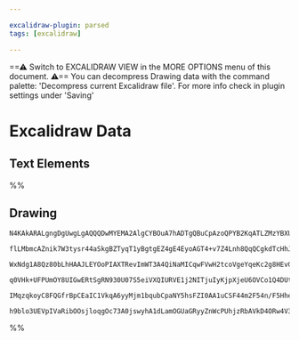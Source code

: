 ```yaml
---

excalidraw-plugin: parsed
tags: [excalidraw]

---
```

==⚠  Switch to EXCALIDRAW VIEW in the MORE OPTIONS menu of this document. ⚠== You can decompress Drawing data with the command palette: 'Decompress current Excalidraw file'. For more info check in plugin settings under 'Saving'


# Excalidraw Data
## Text Elements
%%
## Drawing
```compressed-json
N4KAkARALgngDgUwgLgAQQQDwMYEMA2AlgCYBOuA7hADTgQBuCpAzoQPYB2KqATLZMzYBXUtiRoIACyhQ4zZAHoFAc0JRJQgEYA6bGwC2CgF7N6hbEcK4OCtptbErHALRY8RMpWdx8Q1TdIEfARcZgRmBShcZQUebQA2bQBWGjoghH0EDihmbgBtcDBQMBKIEm4IAHYAeWIABQA1bABHABEAGQoAJXwAfWYAQSMADgBNAYAhAHVUkshYRAqgojkk

flLMbmcAZnik7W3tysr44aSkgBZTyqT1yBgtgEZ4gE4EyoAGT4+v7Z4Lnh8QqQCgkdTcHhJYbJSEff4XR4XD7xSF3KQIQjKaTcR4/bSVYYfF4XC7Df48R7DG5o6zKYLcD5o5hQUhsADWCAAwmx8GxSBUAMSPBDC4WzUqaXDYNnKVlCDjEbm8/kSFnWZhwXCBbLiyAAM0I+HwAGVYPSJIIPLqIMzWRypmDJBCmSz2QhTTBzehLeU0XKsRxwrk0I80

WxNdg1A8Qz80bLhHAAJLEYOoPIAXTRevImWT3A4QiNaMICqwFVwH2tcoVgeYqeKc2g8HEvGBAF8mQgEMRuBdKi9fudbsCGExWJxuCi0YwWOwOAA5ThibgDnhUj6HbbF5itdJQbvcFlCBBozTCBUAUWCmWyqYLRZHQjgxFw+57Icq21xxyRlUelQuNEiA4Nl80LfAgLYaUDzQPUCDCQo23ATM6FwOA4FNV8WwbaBJAyFsIBfUhQPWBhCAQCgJilGV

q0VHk+UFPUmOY8UIGwERtSgRN930U07S5eiVXQIURVE1j2NITjuIyKjpXjeU6OVCo1Q4DUtSyKBxI4jTpP0AAxQ0TTNAifR7UiJKkni+LdB1iHBNAgVKCydKs10OQ9L0bR5X1CjY7Tsl0rphADIMcXM/yuJ46oIyjHFY185yAp4vTOCgPTcH0Q1o1QYcnIi3SUuyY1CCMFseEZBL8p4gAVLAoAGIhlC4CRgj1TTwsklyMkw0h6sktgKDw3B31Qe8

IMqzqkoyC8FQGfrBpCEaIC1VkqA6yyMjm1bqubCpaNY5hsFZI0AA1uCSF44m2F54n/F5HheS7KWGUjDuO/BRm4a6LnxOFLiSZ54g+R4kniUijDYAxuAbSB6AIY8cUQ9auv0IKFNrVMIH20jZRIYrSohCrSlx4hTQQOBzpx0gSAAWTYYgEBm3BNGCEa4PwMIqZIJUGLQGGIAmHkltIZRJQACgpSpqF4f9pcl6WPmSABKa0ugQZRCy1PbRdwCXtkZX

h9blo3UEVpIVaRibOOsjloqgOc73A0jswyhA1dLamOGUaGRyyZnWcPUhjzRbAVkD4ORw4V3w5PEdhCgYCWyPBBLdKOwACsEGwHJjSjuA6YZpmWZg1B2c53ypXtxhqsh/AfcbBYTPSbO52tdjmQMHbFjQMbIOgtn4Njxt8FCeqW+r2uwKNRDwA7OgDWCeskLbIA==
```
%%